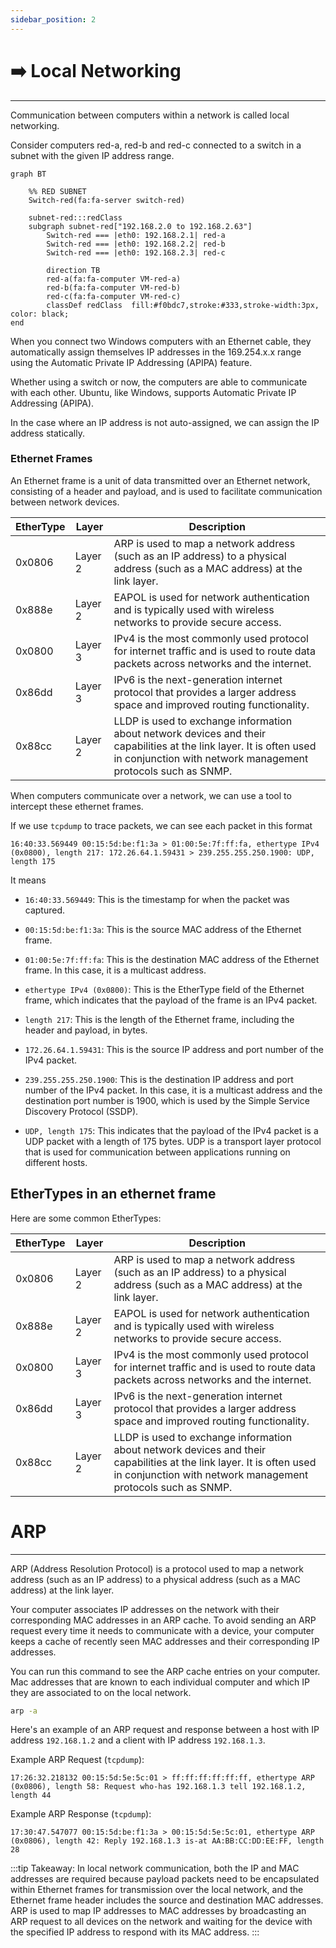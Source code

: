 ```yaml
---
sidebar_position: 2
---
```


# ➡️ Local Networking
___

Communication between computers within a network is called local networking. 

Consider computers red-a, red-b and red-c connected to a switch in a subnet with the given IP address range.

```mermaid
graph BT

	%% RED SUBNET
	Switch-red(fa:fa-server switch-red)
	
	subnet-red:::redClass
	subgraph subnet-red["192.168.2.0 to 192.168.2.63"]
		Switch-red === |eth0: 192.168.2.1| red-a
		Switch-red === |eth0: 192.168.2.2| red-b
		Switch-red === |eth0: 192.168.2.3| red-c
		
		direction TB
		red-a(fa:fa-computer VM-red-a)
		red-b(fa:fa-computer VM-red-b)
		red-c(fa:fa-computer VM-red-c)
        classDef redClass  fill:#f0bdc7,stroke:#333,stroke-width:3px, color: black;
end
```

When you connect two Windows computers with an Ethernet cable, they automatically assign themselves IP addresses in the 169.254.x.x range using the Automatic Private IP Addressing (APIPA) feature.

Whether using a switch or now, the computers are able to communicate with each other. Ubuntu, like Windows, supports Automatic Private IP Addressing (APIPA). 

In the case where an IP address is not auto-assigned, we can assign the IP address statically. 

### Ethernet Frames

An Ethernet frame is a unit of data transmitted over an Ethernet network, consisting of a header and payload, and is used to facilitate communication between network devices.

| EtherType | Layer | Description |
|-----------|-------|-------------|
| 0x0806    | Layer 2 | ARP is used to map a network address (such as an IP address) to a physical address (such as a MAC address) at the link layer. |
| 0x888e    | Layer 2 | EAPOL is used for network authentication and is typically used with wireless networks to provide secure access. |
| 0x0800    | Layer 3 | IPv4 is the most commonly used protocol for internet traffic and is used to route data packets across networks and the internet. |
| 0x86dd    | Layer 3 | IPv6 is the next-generation internet protocol that provides a larger address space and improved routing functionality. |
| 0x88cc    | Layer 2 | LLDP is used to exchange information about network devices and their capabilities at the link layer. It is often used in conjunction with network management protocols such as SNMP. | 

When computers communicate over a network, we can use a tool to intercept these ethernet frames.

If we use `tcpdump` to trace packets, we can see each packet in this format

```shell-session
16:40:33.569449 00:15:5d:be:f1:3a > 01:00:5e:7f:ff:fa, ethertype IPv4 (0x0800), length 217: 172.26.64.1.59431 > 239.255.255.250.1900: UDP, length 175
```

It means

- `16:40:33.569449`: This is the timestamp for when the packet was captured.

- `00:15:5d:be:f1:3a`: This is the source MAC address of the Ethernet frame.

- `01:00:5e:7f:ff:fa`: This is the destination MAC address of the Ethernet frame. In this case, it is a multicast address.

- `ethertype IPv4 (0x0800)`: This is the EtherType field of the Ethernet frame, which indicates that the payload of the frame is an IPv4 packet.

- `length 217`: This is the length of the Ethernet frame, including the header and payload, in bytes.

- `172.26.64.1.59431`: This is the source IP address and port number of the IPv4 packet.

- `239.255.255.250.1900`: This is the destination IP address and port number of the IPv4 packet. In this case, it is a multicast address and the destination port number is 1900, which is used by the Simple Service Discovery Protocol (SSDP).

- `UDP, length 175`: This indicates that the payload of the IPv4 packet is a UDP packet with a length of 175 bytes. UDP is a transport layer protocol that is used for communication between applications running on different hosts.

## EtherTypes in an ethernet frame

Here are some common EtherTypes:

| EtherType | Layer | Description |
|-----------|-------|-------------|
| 0x0806    | Layer 2 | ARP is used to map a network address (such as an IP address) to a physical address (such as a MAC address) at the link layer. |
| 0x888e    | Layer 2 | EAPOL is used for network authentication and is typically used with wireless networks to provide secure access. |
| 0x0800    | Layer 3 | IPv4 is the most commonly used protocol for internet traffic and is used to route data packets across networks and the internet. |
| 0x86dd    | Layer 3 | IPv6 is the next-generation internet protocol that provides a larger address space and improved routing functionality. |
| 0x88cc    | Layer 2 | LLDP is used to exchange information about network devices and their capabilities at the link layer. It is often used in conjunction with network management protocols such as SNMP. | 

# ARP

---
ARP (Address Resolution Protocol) is a protocol used to map a network address (such as an IP address) to a physical address (such as a MAC address) at the link layer.

Your computer associates IP addresses on the network with their corresponding MAC addresses in an ARP cache. To avoid sending an ARP request every time it needs to communicate with a device, your computer keeps a cache of recently seen MAC addresses and their corresponding IP addresses.

You can run this command to see the ARP cache entries on your computer. Mac addresses that are known to each individual computer and which IP they are associated to on the local network.

```bash
arp -a
```

Here's an example of an ARP request and response between a host with IP address `192.168.1.2` and a client with IP address `192.168.1.3`.

Example ARP Request (`tcpdump`):

```
17:26:32.218132 00:15:5d:5e:5c:01 > ff:ff:ff:ff:ff:ff, ethertype ARP (0x0806), length 58: Request who-has 192.168.1.3 tell 192.168.1.2, length 44

```

Example ARP Response (`tcpdump`):
```
17:30:47.547077 00:15:5d:be:f1:3a > 00:15:5d:5e:5c:01, ethertype ARP (0x0806), length 42: Reply 192.168.1.3 is-at AA:BB:CC:DD:EE:FF, length 28
```

:::tip
Takeaway: In local network communication, both the IP and MAC addresses are required because payload packets need to be encapsulated within Ethernet frames for transmission over the local network, and the Ethernet frame header includes the source and destination MAC addresses. ARP is used to map IP addresses to MAC addresses by broadcasting an ARP request to all devices on the network and waiting for the device with the specified IP address to respond with its MAC address.
:::